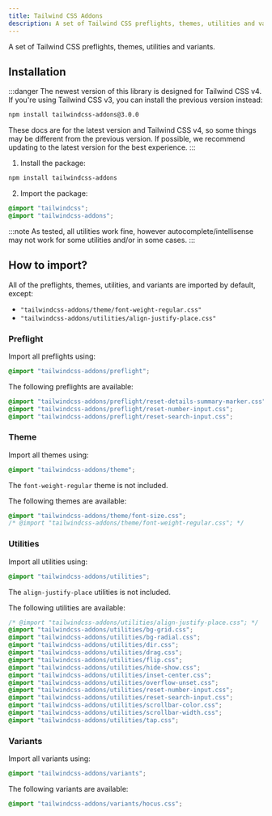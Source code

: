 ```yaml
---
title: Tailwind CSS Addons
description: A set of Tailwind CSS preflights, themes, utilities and variants.
---
```


A set of Tailwind CSS preflights, themes, utilities and variants.

## Installation

:::danger
The newest version of this library is designed for Tailwind CSS v4.
If you're using Tailwind CSS v3, you can install the previous version instead:

```bash
npm install tailwindcss-addons@3.0.0
```

These docs are for the latest version and Tailwind CSS v4, so some things may be different from the previous version. If possible, we recommend updating to the latest version for the best experience.
:::

1. Install the package:

```bash
npm install tailwindcss-addons
```

2. Import the package:

```css {2}
@import "tailwindcss";
@import "tailwindcss-addons";
```

:::note
As tested, all utilities work fine, however autocomplete/intellisense may not work for some utilities and/or in some cases.
:::

## How to import?

All of the preflights, themes, utilities, and variants are imported by default, except:

- `"tailwindcss-addons/theme/font-weight-regular.css"`
- `"tailwindcss-addons/utilities/align-justify-place.css"`

### Preflight

Import all preflights using:

```css
@import "tailwindcss-addons/preflight";
```

The following preflights are available:

```css
@import "tailwindcss-addons/preflight/reset-details-summary-marker.css";
@import "tailwindcss-addons/preflight/reset-number-input.css";
@import "tailwindcss-addons/preflight/reset-search-input.css";
```

### Theme

Import all themes using:

```css
@import "tailwindcss-addons/theme";
```

The `font-weight-regular` theme is not included.

The following themes are available:

```css
@import "tailwindcss-addons/theme/font-size.css";
/* @import "tailwindcss-addons/theme/font-weight-regular.css"; */
```

### Utilities

Import all utilities using:

```css
@import "tailwindcss-addons/utilities";
```

The `align-justify-place` utilities is not included.

The following utilities are available:

```css
/* @import "tailwindcss-addons/utilities/align-justify-place.css"; */
@import "tailwindcss-addons/utilities/bg-grid.css";
@import "tailwindcss-addons/utilities/bg-radial.css";
@import "tailwindcss-addons/utilities/dir.css";
@import "tailwindcss-addons/utilities/drag.css";
@import "tailwindcss-addons/utilities/flip.css";
@import "tailwindcss-addons/utilities/hide-show.css";
@import "tailwindcss-addons/utilities/inset-center.css";
@import "tailwindcss-addons/utilities/overflow-unset.css";
@import "tailwindcss-addons/utilities/reset-number-input.css";
@import "tailwindcss-addons/utilities/reset-search-input.css";
@import "tailwindcss-addons/utilities/scrollbar-color.css";
@import "tailwindcss-addons/utilities/scrollbar-width.css";
@import "tailwindcss-addons/utilities/tap.css";
```

### Variants

Import all variants using:

```css
@import "tailwindcss-addons/variants";
```

The following variants are available:

```css
@import "tailwindcss-addons/variants/hocus.css";
```

